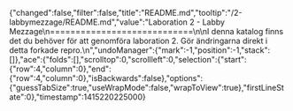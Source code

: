 {"changed":false,"filter":false,"title":"README.md","tooltip":"/2-labbymezzage/README.md","value":"Laboration 2 - Labby Mezzage\n============================\n\nI denna katalog finns det du behöver för att genomföra laboration 2. Gör ändringarna direkt i detta forkade repro.\n","undoManager":{"mark":-1,"position":-1,"stack":[]},"ace":{"folds":[],"scrolltop":0,"scrollleft":0,"selection":{"start":{"row":4,"column":0},"end":{"row":4,"column":0},"isBackwards":false},"options":{"guessTabSize":true,"useWrapMode":false,"wrapToView":true},"firstLineState":0},"timestamp":1415220225000}